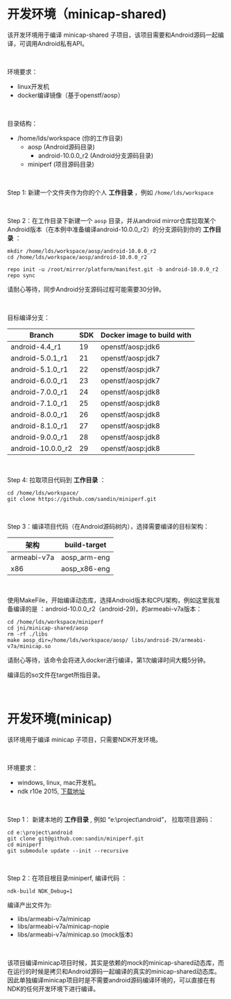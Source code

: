 # 开发环境（minicap-shared)

该开发环境用于编译 minicap-shared 子项目，该项目需要和Android源码一起编译，可调用Android私有API。

​           

环境要求：

* linux开发机
* docker编译镜像（基于openstf/aosp）

​    

目录结构：

* /home/lds/workspace (你的工作目录)
  * aosp  (Android源码目录)
    * android-10.0.0_r2 (Android分支源码目录)
  * miniperf (项目源码目录)

​                

Step 1: 新建一个文件夹作为你的个人 **工作目录** ，例如 `/home/lds/workspace`

​                    

Step 2：在工作目录下新建一个 `aosp` 目录，并从android mirror仓库拉取某个Android版本（在本例中准备编译android-10.0.0_r2）的分支源码到你的 **工作目录** ：

```
mkdir /home/lds/workspace/aosp/android-10.0.0_r2
cd /home/lds/workspace/aosp/android-10.0.0_r2
 
repo init -u /root/mirror/platform/manifest.git -b android-10.0.0_r2
repo sync
```

请耐心等待，同步Android分支源码过程可能需要30分钟。

​                         

目标编译分支：

| Branch            | SDK  | Docker image to build with |
| ----------------- | ---- | -------------------------- |
| android-4.4_r1    | 19   | openstf/aosp:jdk6          |
| android-5.0.1_r1  | 21   | openstf/aosp:jdk7          |
| android-5.1.0_r1  | 22   | openstf/aosp:jdk7          |
| android-6.0.0_r1  | 23   | openstf/aosp:jdk7          |
| android-7.0.0_r1  | 24   | openstf/aosp:jdk8          |
| android-7.1.0_r1  | 25   | openstf/aosp:jdk8          |
| android-8.0.0_r1  | 26   | openstf/aosp:jdk8          |
| android-8.1.0_r1  | 27   | openstf/aosp:jdk8          |
| android-9.0.0_r1  | 28   | openstf/aosp:jdk8          |
| android-10.0.0_r2 | 29   | openstf/aosp:jdk8          |

​                  

Step 4: 拉取项目代码到 **工作目录** ：

```
cd /home/lds/workspace/
git clone https://github.com/sandin/miniperf.git
```

​                     

Step 3：编译项目代码（在Android源码树内），选择需要编译的目标架构：

| 架构        | build-target |
| ----------- | ------------ |
| armeabi-v7a | aosp_arm-eng |
| x86         | aosp_x86-eng |

​                         

使用MakeFile，开始编译动态库，选择Android版本和CPU架构，例如这里我准备编译的是 ：android-10.0.0_r2（android-29)，的armeabi-v7a版本：

```
cd /home/lds/workspace/miniperf
cd jni/minicap-shared/aosp
rm -rf ./libs
make aosp_dir=/home/lds/workspace/aosp/ libs/android-29/armeabi-v7a/minicap.so
```

请耐心等待，该命令会将进入docker进行编译，第1次编译时间大概5分钟。

编译后的so文件在target所指目录。

​                 

# 开发环境(minicap)

该环境用于编译 minicap 子项目，只需要NDK开发环境。

​                

环境要求：

* windows, linux, mac开发机。
* ndk r10e 2015, [下载地址](https://developer.android.com/ndk/downloads/older_releases)

​              

Step 1： 新建本地的 **工作目录** , 例如 “e:\project\android”， 拉取项目源码：

```
cd e:\project\android
git clone git@github.com:sandin/miniperf.git
cd miniperf
git submodule update --init --recursive
```

​                  

Step 2：在项目根目录miniperf, 编译代码 ：

```
ndk-build NDK_Debug=1
```

编译产出文件为:

* libs/armeabi-v7a/minicap
* libs/armeabi-v7a/minicap-nopie
* libs/armeabi-v7a/minicap.so (mock版本)

​                     

该项目编译minicap项目时候，其实是依赖的mock的minicap-shared动态库，而在运行的时候是拷贝和Android源码一起编译的真实的minicap-shared动态库。因此单独编译minicap项目时是不需要android源码编译环境的，可以直接在有NDK的任何开发环境下进行编译。